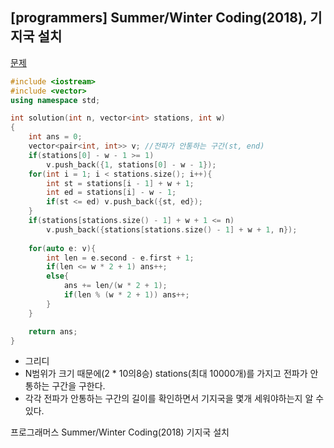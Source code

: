 ## [programmers] Summer/Winter Coding(2018), 기지국 설치

[문제](https://programmers.co.kr/learn/courses/30/lessons/12979)



```c++
#include <iostream>
#include <vector>
using namespace std;

int solution(int n, vector<int> stations, int w)
{
    int ans = 0;       
    vector<pair<int, int>> v; //전파가 안통하는 구간(st, end)
    if(stations[0] - w - 1 >= 1)
        v.push_back({1, stations[0] - w - 1});
    for(int i = 1; i < stations.size(); i++){
        int st = stations[i - 1] + w + 1;
        int ed = stations[i] - w - 1;
        if(st <= ed) v.push_back({st, ed});       
    }
    if(stations[stations.size() - 1] + w + 1 <= n)
        v.push_back({stations[stations.size() - 1] + w + 1, n});
    
    for(auto e: v){
        int len = e.second - e.first + 1;
        if(len <= w * 2 + 1) ans++;
        else{
            ans += len/(w * 2 + 1);
            if(len % (w * 2 + 1)) ans++;
        }           
    }  

    return ans;
}
```

- 그리디
- N범위가 크기 때문에(2 * 10의8승) stations(최대 10000개)를 가지고 전파가 안통하는 구간을 구한다.
- 각각 전파가 안통하는 구간의 길이를 확인하면서 기지국을 몇개 세워야하는지 알 수 있다. 



프로그래머스 Summer/Winter Coding(2018) 기지국 설치

